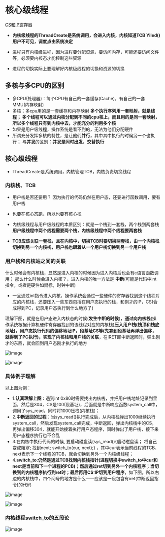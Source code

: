 # 核心级线程  

[CS和IP寄存器](https://zhuge.blog.csdn.net/article/details/115979811?spm=1001.2101.3001.6650.2&utm_medium=distribute.pc_relevant.none-task-blog-2%7Edefault%7ECTRLIST%7ERate-2.pc_relevant_paycolumn_v3&depth_1-utm_source=distribute.pc_relevant.none-task-blog-2%7Edefault%7ECTRLIST%7ERate-2.pc_relevant_paycolumn_v3&utm_relevant_index=5)

* **内核级线程的ThreadCreate是系统调用，会进入内核，内核知道TCB  Yiled()用户不可见，调度点由系统决定**

* 进程只有内核级进程，因为进程要分配资源，要访问内存，可能还要访问文件等，必须要内核态才能控制这些资源
* 进程的切换实际上要理解好内核级线程的切换和资源的切换  

## 多核与多CPU的区别  

* 多CPU(处理器)：每个CPU有自己的一套缓存(Cache)，有自己的一套MMU(内存映射)
* 多核：多cpu用的是一套缓存和内存映射  **多个执行序列用一套映射，就是线程； 多个线程可以通过内核分配到不同的cpu核上，而且用的是同一套映射，所以多个线程只有到内核中去，才能充分的利用多个核** 
* 如果是用户级线程，操作系统是看不到的，无法为他们分配硬件
* 所谓充分发挥多核的特性，是让他们**并行**，其中其中执行的时候另一个也执行； 与**并发**的区别：**并发是同时出发，交替执行**



## 核心级线程  

* ThreadCreate是系统调用，内核管理TCB，内核负责切换线程

### 内核栈、TCB  

* 用户栈是否还要用？ 因为执行的代码仍然在用户态，还要进行函数调用，要有用户栈
* 也要在核心态跑，所以也要有核心栈  
* 内核级线程与用户级线程的本质区别：就是一个栈到一套栈，两个栈到两套栈  **用户级线程中两个线程需要两个栈，内核级线程中两个线程要两套栈**  

* **TCB应该关联一套栈，且在内核中，切换TCB时要切换两套栈，由一个内核栈切换到另一个内核栈，用户栈也跟着从一个用户栈切换到另一个用户栈**

### 用户栈和内核站之间的关联  

什么时候会有内核栈，显然是进入内核的时候因为进入内核后也会有c语言函数调用； 那么什么时候会进入内核？，进入内核的唯一方法是 **中断**(可能是代码中int指令，或者是硬件如鼠标，时钟中断)  

* 一旦通过int指令进入内核，操作系统会通过一些硬件的寄存器找到这个线程对应的内核栈，还要压入一些东西包括在用户态执行的栈，和刚才的IP，CS(合成得到PC，记录用户态执行到什么地方了)

理解下图，就是在用户态进入内核态的时候(**发生中断的时候**)，**通过向内核栈**(操作系统根据计算机硬件寄存器找到的该线程对应的内核栈)**压入用户栈(栈顶和栈底地址)，用户态执行代码的偏移地址IP，段基址CS等(先拿到段基址再弹出偏移，就得到了PC执行)，实现了内核栈和用户栈的关联**，在IRET即中断返回时，弹出刚才的东西，就会回到用户态刚才执行的地方  

![image](https://user-images.githubusercontent.com/58176267/156908629-d784e69a-3017-483f-a535-75550148aba2.png)

![image](https://user-images.githubusercontent.com/58176267/156908864-c6d6cb13-bbf6-4452-aeba-eb0b8a9e9891.png)  

### 具体例子理解  

以上图为例：

* 1.**认真理解上图**：遇到int 0x80时需要找出内核栈，并把用户栈地址记录到里面，然后是304，CS是100(段基址)，后面就是中断响应函数system_call中，调用了sys_read，同时将1000压栈(内核栈)；
* 2.**中断返回的过程**：当sys_read()执行完成后，从内核栈弹出1000继续执行system_call，然后发现system_call完成，中断返回，弹出内核栈中的CS，再弹出偏移304，就能开始接着执行用户态程序，同时弹出了用户栈，接下来用户态程序执行也不会乱  
* 3.在内核中执行代码的时候, 要启动磁盘读(sys_read(){启动磁盘读； 将自己变成阻塞; 找到next; switch_to(cur, next);} ，其中cur表示当前线程的TCB，next表示下一个线程的TCB，就会切换到另外一个内核级线程； 
* 4.**switch_to:仍然是通过TCB找到内核栈指针(进程切换中switch_to中cur和next是当前和下一个进程的PCB)；然后通过ret切到另外一个内核程序；当切换到的内核程序执行到ret时；最后再用CS:IP切到用户程序**，如下图，所以右边的内核栈中，四个问号的地方是什么——应该是一段包含有iret(中断返回指令)的代码

![image](https://user-images.githubusercontent.com/58176267/156910830-4f93e2f8-0ef8-4b94-be98-9a825d121b24.png)

![image](https://user-images.githubusercontent.com/58176267/156910989-34317900-130d-48b7-866f-d4b3517b253d.png)


### 内核线程switch_to的五段论  

![image](https://user-images.githubusercontent.com/58176267/156911139-dfda141b-a73e-4b78-b106-c1e054b3df1c.png)

